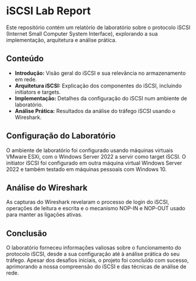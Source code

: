 # iSCSI Lab Report

Este repositório contém um relatório de laboratório sobre o protocolo iSCSI (Internet Small Computer System Interface), explorando a sua implementação, arquitetura e análise prática.

## Conteúdo

- **Introdução:** Visão geral do iSCSI e sua relevância no armazenamento em rede.
- **Arquitetura iSCSI:** Explicação dos componentes do iSCSI, incluindo initiators e targets.
- **Implementação:** Detalhes da configuração do iSCSI num ambiente de laboratório.
- **Análise Prática:** Resultados da análise do tráfego iSCSI usando o Wireshark.

## Configuração do Laboratório

O ambiente de laboratório foi configurado usando máquinas virtuais VMware ESXi, com o Windows Server 2022 a servir como target iSCSI. O initiator iSCSI foi configurado em outra máquina virtual Windows Server 2022 e também testado em máquinas pessoais com Windows 10.

## Análise do Wireshark

As capturas do Wireshark revelaram o processo de login do iSCSI, operações de leitura e escrita e o mecanismo NOP-IN e NOP-OUT usado para manter as ligações ativas.

## Conclusão

O laboratório forneceu informações valiosas sobre o funcionamento do protocolo iSCSI, desde a sua configuração até à análise prática do seu tráfego. Apesar dos desafios iniciais, o projeto foi concluído com sucesso, aprimorando a nossa compreensão do iSCSI e das técnicas de análise de rede.
